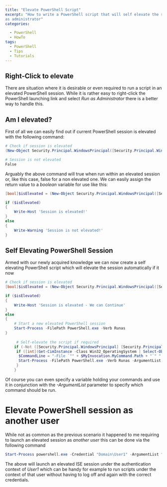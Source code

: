 ```yaml
---
title: "Elevate PowerShell Script"
excerpt: "How to write a PowerShell script that will self elevate the session if it is not being run
as administrator"
categories:

  - PowerShell
  - HowTo
tags:
  - PowerShell
  - Tips
  - Tutorials
---
```


## Right-Click to elevate

There are situation where it is desirable or even required to run a script in an elevated PowerShell session. While it is rather easy to right-click the PowerShell launching link and select *Run as Administrator* there is a better way to handle this.



## Am I elevated?

First of all we can easily find out if current PowerShell session is elevated with the following command: 



```powershell
# Check if session is elevated
(New-Object Security.Principal.WindowsPrincipal([Security.Principal.WindowsIdentity]::GetCurrent())).IsInRole([Security.Principal.WindowsBuiltInRole]::Administrator)

# Session is not elevated
False
```

Arguably the above command will true when run within an elevated session or, like this case, false for a non elevated one. We can easily assign the return value to a *boolean* variable for use like this:



```powershell
[bool]$isElevated = (New-Object Security.Principal.WindowsPrincipal([Security.Principal.WindowsIdentity]::GetCurrent())).IsInRole([Security.Principal.WindowsBuiltInRole]::Administrator)

if ($isElevated)
{
	Write-Host 'Session is elevated!'
}
else 
{
	Write-Warning 'Session is not elevated!'
}
```



## Self Elevating PowerShell Session

Armed with our newly acquired knowledge we can now create a self elevating PowerShell script which will elevate the session automatically if it now

```powershell
# Check if session is elevated
[bool]$isElevated = (New-Object Security.Principal.WindowsPrincipal([Security.Principal.WindowsIdentity]::GetCurrent())).IsInRole([Security.Principal.WindowsBuiltInRole]::Administrator)

if ($isElevated)
{
	Write-Host 'Session is elevated - We can Continue'
}
else
{
	# Start a new elevated PowerShell session
	Start-Process -FilePath PowerShell.exe -Verb Runas
}
     
     # Self-elevate the script if required
    if (-Not ([Security.Principal.WindowsPrincipal] [Security.Principal.WindowsIdentity]::GetCurrent()).IsInRole([Security.Principal.WindowsBuiltInRole] 'Administrator')) {
     if ([int](Get-CimInstance -Class Win32_OperatingSystem | Select-Object -ExpandProperty BuildNumber) -ge 6000) {
      $CommandLine = "-File `"" + $MyInvocation.MyCommand.Path + "`" " + $MyInvocation.UnboundArguments
      Start-Process -FilePath PowerShell.exe -Verb Runas -ArgumentList $CommandLine
     }
    }
```



Of course you can even specify a variable holding your commands and use it in conjunction with the *-ArgumentList* parameter to specify which command should be run.



# Elevate PowerShell session as another user

While not as common as the previous scenario it happened to me requiring to launch an elevated session as *another user* this can be done via the following command



```powershell
Start-Process powershell.exe -Credential "Domain\User1" -ArgumentList "Start-Process powershell_ise.exe -Verb RunAs"
```

The above will launch an elevated ISE session under the authentication context of *User1* which can be handy for example to run scripts under the context of that user without having to log off and again with the correct credentials.